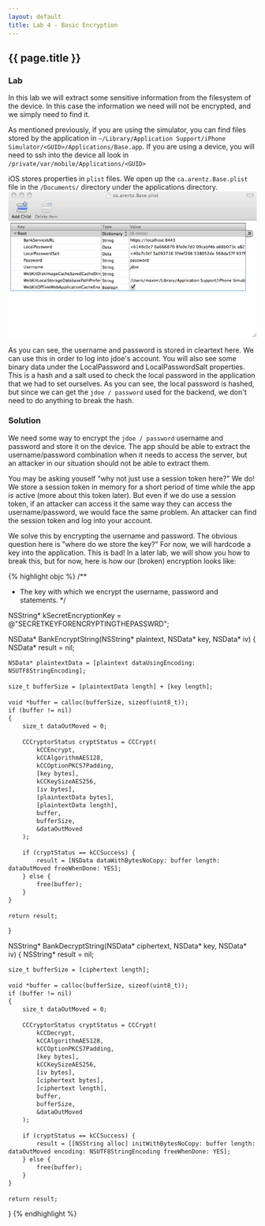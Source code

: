 ```yaml
---
layout: default
title: Lab 4 - Basic Encryption
---
```


## {{ page.title }}

### Lab

In this lab we will extract some sensitive information from the
filesystem of the device.  In this case the information we need will
not be encrypted, and we simply need to find it.

As mentioned previously, if you are using the simulator, you can find
files stored by the application in `~/Library/Application
Support/iPhone Simulator/<GUID>/Applications/Base.app`.  If you are
using a device, you will need to ssh into the device all look in
`/private/var/mobile/Applications/<GUID>`

iOS stores properties in `plist` files.  We open up the
`ca.arentz.Base.plist` file in the `/Documents/` directory under the
applications directory.
![Plist file](img/4_plist_file.png)

As you can see, the username and password is stored in cleartext
here.  We can use this in order to log into jdoe's account.  You will
also see some binary data under the LocalPassword and
LocalPasswordSalt properties. This is a hash and a salt used to check
the local password in the application that we had to set ourselves.
As you can see, the local password is hashed, but since we can get the
`jdoe / password` used for the backend, we don't need to do anything
to break the hash.

### Solution

We need some way to encrypt the `jdoe / password` username and
password and store it on the device.  The app should be able to
extract the username/password combination when it needs to access the
server, but an attacker in our situation should not be able to extract
them.

You may be asking youself "why not just use a session token here?"  We
do!  We store a session token in memory for a short period of time
while the app is active (more about this token later).  But even if we
do use a session token, if an attacker can access it the same way they
can access the username/password, we would face the same problem.  An
attacker can find the session token and log into your account.

We solve this by encrypting the username and password.  The obvious
question here is "where do we store the key?"  For now, we will
hardcode a key into the application.  This is bad!  In a later lab, we
will show you how to break this, but for now, here is how our (broken)
encryption looks like:

{% highlight objc %}
/**
 * The key with which we encrypt the username, password and statements.
 */
 
NSString* kSecretEncryptionKey = @"SECRETKEYFORENCRYPTINGTHEPASSWRD";

NSData* BankEncryptString(NSString* plaintext, NSData* key, NSData* iv)
{
	NSData* result = nil;

	NSData* plaintextData = [plaintext dataUsingEncoding: NSUTF8StringEncoding];

	size_t bufferSize = [plaintextData length] + [key length];

	void *buffer = calloc(bufferSize, sizeof(uint8_t));
	if (buffer != nil)
	{
		size_t dataOutMoved = 0;

		CCCryptorStatus cryptStatus = CCCrypt(
			kCCEncrypt,
			kCCAlgorithmAES128,
			kCCOptionPKCS7Padding,
			[key bytes],
			kCCKeySizeAES256,
			[iv bytes],
			[plaintextData bytes],
			[plaintextData length],
			buffer,
			bufferSize,
			&dataOutMoved
		);

		if (cryptStatus == kCCSuccess) {
			result = [NSData dataWithBytesNoCopy: buffer length: dataOutMoved freeWhenDone: YES];
		} else {
			free(buffer);
		}
	}

	return result;
}

NSString* BankDecryptString(NSData* ciphertext, NSData* key, NSData* iv)
{
	NSString* result = nil;

	size_t bufferSize = [ciphertext length];

	void *buffer = calloc(bufferSize, sizeof(uint8_t));
	if (buffer != nil)
	{
		size_t dataOutMoved = 0;

		CCCryptorStatus cryptStatus = CCCrypt(
			kCCDecrypt,
			kCCAlgorithmAES128,
			kCCOptionPKCS7Padding,
			[key bytes],
			kCCKeySizeAES256,
			[iv bytes],
			[ciphertext bytes],
			[ciphertext length],
			buffer,
			bufferSize,
			&dataOutMoved
		);

		if (cryptStatus == kCCSuccess) {
			result = [[NSString alloc] initWithBytesNoCopy: buffer length: dataOutMoved encoding: NSUTF8StringEncoding freeWhenDone: YES];
		} else {
			free(buffer);
		}
	}

	return result;
}
{% endhighlight %}
